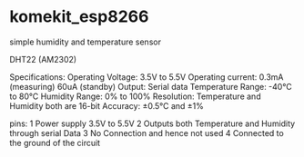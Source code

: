 # komekit_esp8266
simple humidity and temperature sensor

DHT22 (AM2302)

Specifications:
Operating Voltage: 3.5V to 5.5V
Operating current: 0.3mA (measuring) 60uA (standby)
Output: Serial data
Temperature Range: -40°C to 80°C
Humidity Range: 0% to 100%
Resolution: Temperature and Humidity both are 16-bit
Accuracy: ±0.5°C and ±1%

pins:
1 Power supply 3.5V to 5.5V
2 Outputs both Temperature and Humidity through serial Data
3 No Connection and hence not used
4 Connected to the ground of the circuit
